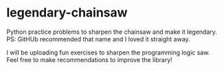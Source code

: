# legendary-chainsaw
Python practice problems to sharpen the chainsaw and make it legendary.
  PS: GitHUb recommended that name and I loved it straight away.

I will be uploading fun exercises to sharpen the programming logic saw.
Feel free to make recommendations to improve the library!
